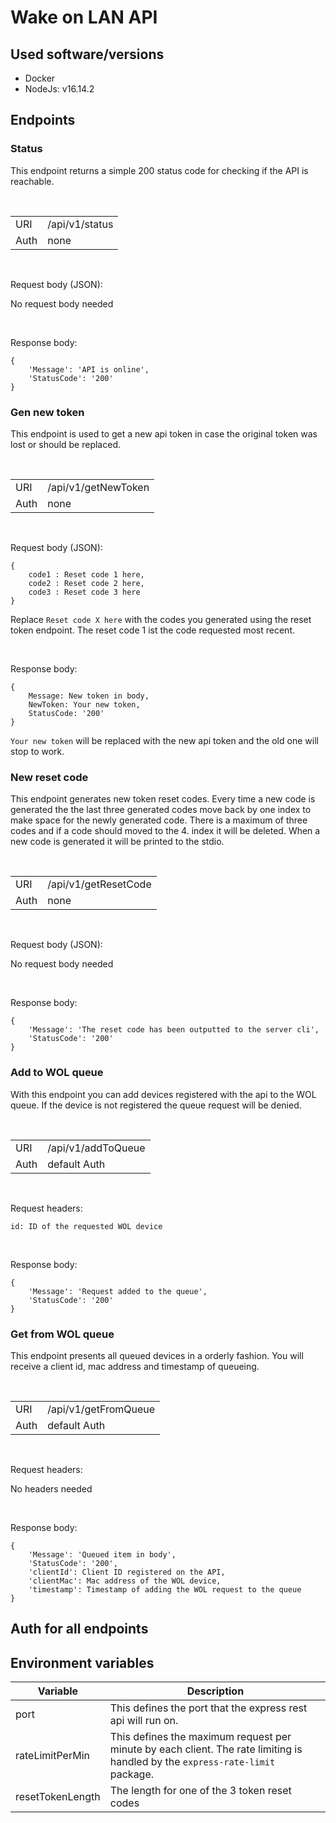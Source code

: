# Wake on LAN API

## Used software/versions

- Docker
- NodeJs: v16.14.2

## Endpoints

### Status

This endpoint returns a simple 200 status code for checking if the API is reachable.

<br>


|||
|-|-|
| URI | /api/v1/status |
| Auth | none |

<br>


Request body (JSON):

No request body needed

<br>

Response body:
```
{
    'Message': 'API is online',
    'StatusCode': '200'
}
```

### Gen new token

This endpoint is used to get a new api token in case the original token was lost or should be replaced.

<br>


|||
|-|-|
| URI | /api/v1/getNewToken |
| Auth | none |

<br>


Request body (JSON):
```
{
    code1 : Reset code 1 here,
    code2 : Reset code 2 here,
    code3 : Reset code 3 here
}
```
Replace `Reset code X here` with the codes you generated using the reset token endpoint. The reset code 1 ist the code requested most recent.

<br>

Response body:
```
{
    Message: New token in body,
    NewToken: Your new token,
    StatusCode: '200'
}
```
`Your new token` will be replaced with the new api token and the old one will stop to work.

### New reset code

This endpoint generates new token reset codes. Every time a new code is generated the the last three generated codes move back by one index to make space for the newly generated code. There is a maximum of three codes and if a code should moved to the 4. index it will be deleted. When a new code is generated it will be printed to the stdio.

<br>


|||
|-|-|
| URI | /api/v1/getResetCode |
| Auth | none |

<br>


Request body (JSON):

No request body needed

<br>

Response body:
```
{
    'Message': 'The reset code has been outputted to the server cli',
    'StatusCode': '200'
}
```

### Add to WOL queue

With this endpoint you can add devices registered with the api to the WOL queue. If the device is not registered the queue request will be denied.

<br>


|||
|-|-|
| URI | /api/v1/addToQueue |
| Auth | default Auth |

<br>


Request headers:

```
id: ID of the requested WOL device
```

<br>

Response body:
```
{
    'Message': 'Request added to the queue',
    'StatusCode': '200'
}
```

### Get from WOL queue

This endpoint presents all queued devices in a orderly fashion. You will receive a client id, mac address and timestamp of queueing. 

<br>


|||
|-|-|
| URI | /api/v1/getFromQueue |
| Auth | default Auth |

<br>


Request headers:

No headers needed

<br>

Response body:
```
{
    'Message': 'Queued item in body',
    'StatusCode': '200',
    'clientId': Client ID registered on the API,
    'clientMac': Mac address of the WOL device,
    'timestamp': Timestamp of adding the WOL request to the queue
}
```


## Auth for all endpoints

## Environment variables

| Variable | Description |
|-|-|
| port | This defines the port that the express rest api will run on. |
| rateLimitPerMin | This defines the maximum request per minute by each client. The rate limiting is handled by the `express-rate-limit` package. |
| resetTokenLength | The length for one of the 3 token reset codes |
